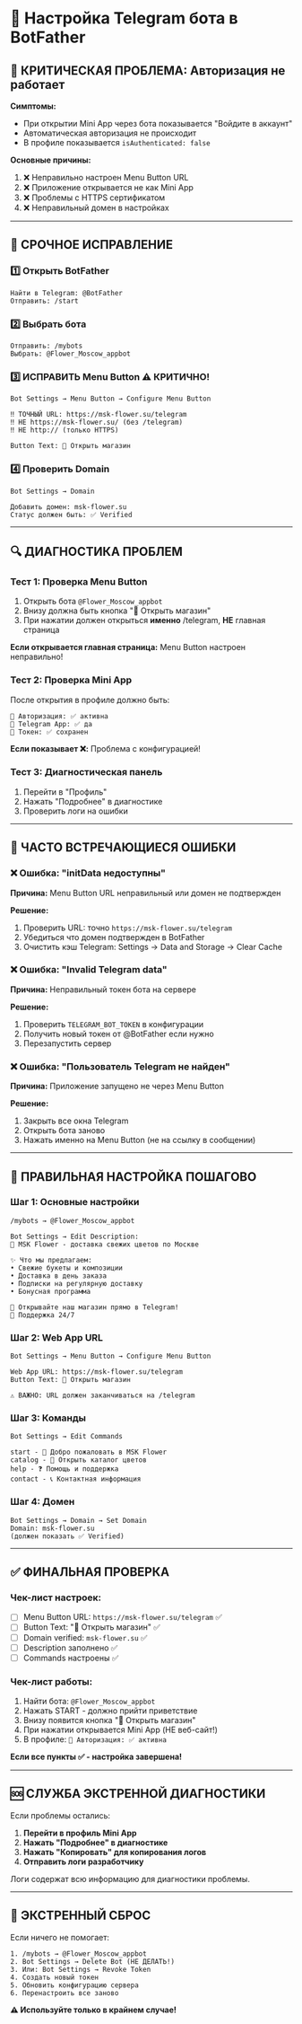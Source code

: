 # 🤖 Настройка Telegram бота в BotFather

## 📱 **КРИТИЧЕСКАЯ ПРОБЛЕМА: Авторизация не работает**

**Симптомы:**
- При открытии Mini App через бота показывается "Войдите в аккаунт"
- Автоматическая авторизация не происходит
- В профиле показывается `isAuthenticated: false`

**Основные причины:**
1. ❌ Неправильно настроен Menu Button URL
2. ❌ Приложение открывается не как Mini App
3. ❌ Проблемы с HTTPS сертификатом
4. ❌ Неправильный домен в настройках

---

## 🔧 **СРОЧНОЕ ИСПРАВЛЕНИЕ**

### 1️⃣ **Открыть BotFather**
```
Найти в Telegram: @BotFather
Отправить: /start
```

### 2️⃣ **Выбрать бота**
```
Отправить: /mybots
Выбрать: @Flower_Moscow_appbot
```

### 3️⃣ **ИСПРАВИТЬ Menu Button** ⚠️ **КРИТИЧНО!**
```
Bot Settings → Menu Button → Configure Menu Button

‼️ ТОЧНЫЙ URL: https://msk-flower.su/telegram
‼️ НЕ https://msk-flower.su/ (без /telegram)
‼️ НЕ http:// (только HTTPS)

Button Text: 🌸 Открыть магазин
```

### 4️⃣ **Проверить Domain**
```
Bot Settings → Domain

Добавить домен: msk-flower.su
Статус должен быть: ✅ Verified
```

---

## 🔍 **ДИАГНОСТИКА ПРОБЛЕМ**

### Тест 1: Проверка Menu Button
1. Открыть бота `@Flower_Moscow_appbot`
2. Внизу должна быть кнопка "🌸 Открыть магазин"
3. При нажатии должен открыться **именно** /telegram, **НЕ** главная страница

**Если открывается главная страница:** Menu Button настроен неправильно!

### Тест 2: Проверка Mini App
После открытия в профиле должно быть:
```
🔐 Авторизация: ✅ активна
🤖 Telegram App: ✅ да  
💾 Токен: ✅ сохранен
```

**Если показывает ❌:** Проблема с конфигурацией!

### Тест 3: Диагностическая панель
1. Перейти в "Профиль"
2. Нажать "Подробнее" в диагностике
3. Проверить логи на ошибки

---

## 🚨 **ЧАСТО ВСТРЕЧАЮЩИЕСЯ ОШИБКИ**

### ❌ **Ошибка: "initData недоступны"**
**Причина:** Menu Button URL неправильный или домен не подтвержден

**Решение:**
1. Проверить URL: точно `https://msk-flower.su/telegram`
2. Убедиться что домен подтвержден в BotFather
3. Очистить кэш Telegram: Settings → Data and Storage → Clear Cache

### ❌ **Ошибка: "Invalid Telegram data"**
**Причина:** Неправильный токен бота на сервере

**Решение:**
1. Проверить `TELEGRAM_BOT_TOKEN` в конфигурации
2. Получить новый токен от @BotFather если нужно
3. Перезапустить сервер

### ❌ **Ошибка: "Пользователь Telegram не найден"**
**Причина:** Приложение запущено не через Menu Button

**Решение:**
1. Закрыть все окна Telegram
2. Открыть бота заново
3. Нажать именно на Menu Button (не на ссылку в сообщении)

---

## 📝 **ПРАВИЛЬНАЯ НАСТРОЙКА ПОШАГОВО**

### Шаг 1: Основные настройки
```
/mybots → @Flower_Moscow_appbot

Bot Settings → Edit Description:
🌸 MSK Flower - доставка свежих цветов по Москве

✨ Что мы предлагаем:
• Свежие букеты и композиции  
• Доставка в день заказа
• Подписки на регулярную доставку
• Бонусная программа

🚀 Открывайте наш магазин прямо в Telegram!
💬 Поддержка 24/7
```

### Шаг 2: Web App URL
```
Bot Settings → Menu Button → Configure Menu Button

Web App URL: https://msk-flower.su/telegram
Button Text: 🌸 Открыть магазин

⚠️ ВАЖНО: URL должен заканчиваться на /telegram
```

### Шаг 3: Команды
```
Bot Settings → Edit Commands

start - 🌸 Добро пожаловать в MSK Flower
catalog - 📱 Открыть каталог цветов  
help - ❓ Помощь и поддержка
contact - 📞 Контактная информация
```

### Шаг 4: Домен
```
Bot Settings → Domain → Set Domain
Domain: msk-flower.su
(должен показать ✅ Verified)
```

---

## ✅ **ФИНАЛЬНАЯ ПРОВЕРКА**

### Чек-лист настроек:
- [ ] Menu Button URL: `https://msk-flower.su/telegram` ✅
- [ ] Button Text: "🌸 Открыть магазин" ✅  
- [ ] Domain verified: `msk-flower.su` ✅
- [ ] Description заполнено ✅
- [ ] Commands настроены ✅

### Чек-лист работы:
1. Найти бота: `@Flower_Moscow_appbot`
2. Нажать START - должно прийти приветствие
3. Внизу появится кнопка "🌸 Открыть магазин"
4. При нажатии открывается Mini App (НЕ веб-сайт!)
5. В профиле: `🔐 Авторизация: ✅ активна`

**Если все пункты ✅ - настройка завершена!**

---

## 🆘 **СЛУЖБА ЭКСТРЕННОЙ ДИАГНОСТИКИ**

Если проблемы остались:

1. **Перейти в профиль Mini App**
2. **Нажать "Подробнее" в диагностике**  
3. **Нажать "Копировать" для копирования логов**
4. **Отправить логи разработчику**

Логи содержат всю информацию для диагностики проблемы.

---

## 🔄 **ЭКСТРЕННЫЙ СБРОС**

Если ничего не помогает:

```
1. /mybots → @Flower_Moscow_appbot
2. Bot Settings → Delete Bot (НЕ ДЕЛАТЬ!)
3. Или: Bot Settings → Revoke Token
4. Создать новый токен
5. Обновить конфигурацию сервера
6. Перенастроить все заново
```

**⚠️ Используйте только в крайнем случае!** 